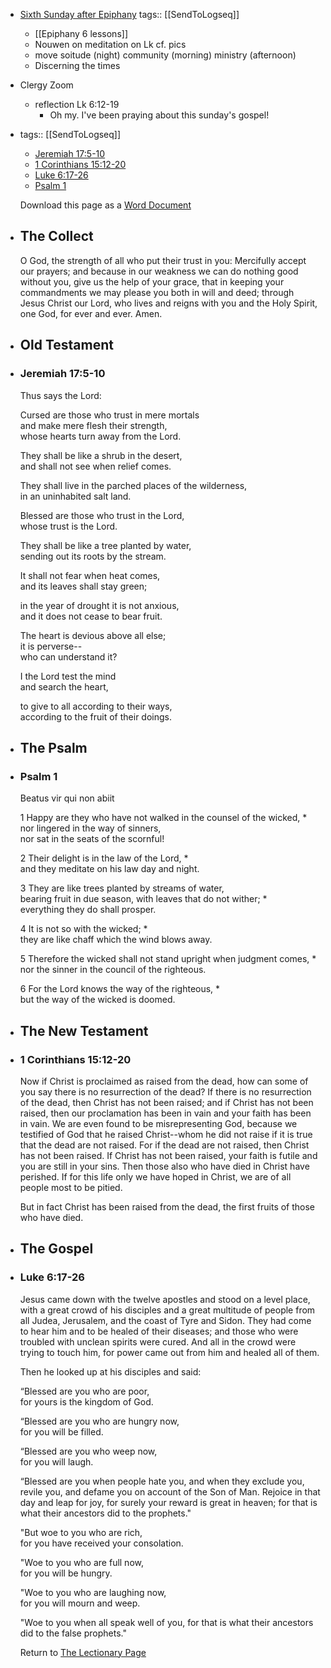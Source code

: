 - [Sixth Sunday after Epiphany](https://www.lectionarypage.net/YearC_RCL/Epiphany/CEpi6_RCL.html)
  tags:: [[SendToLogseq]]
	- [[Epiphany 6 lessons]]
	- Nouwen on meditation on Lk cf. pics
	- move soitude (night) community (morning) ministry (afternoon)
	- Discerning the times
- Clergy Zoom
	- reflection Lk 6:12-19
		- Oh my. I've been praying about this sunday's gospel!
- tags:: [[SendToLogseq]]
  
  * [Jeremiah 17:5-10](https://www.lectionarypage.net/YearC_RCL/Epiphany/CEpi6_RCL.html#ot1)
  * [1 Corinthians 15:12-20](https://www.lectionarypage.net/YearC_RCL/Epiphany/CEpi6_RCL.html#nt1)
  * [Luke 6:17-26](https://www.lectionarypage.net/YearC_RCL/Epiphany/CEpi6_RCL.html#gsp1)
  * [Psalm 1](https://www.lectionarypage.net/YearC_RCL/Epiphany/CEpi6_RCL.html#ps1)
  
  Download this page as a [Word Document](https://www.lectionarypage.net/YearC_RCL/Epiphany/CEpi6_RCL.docx)
- ## The Collect
  
  O God, the strength of all who put their trust in you: Mercifully accept our prayers; and because in our weakness we can do nothing good without you, give us the help of your grace, that in keeping your commandments we may please you both in will and deed; through Jesus Christ our Lord, who lives and reigns with you and the Holy Spirit, one God, for ever and ever. Amen.
- ## Old Testament
- ### Jeremiah 17:5-10
  
  Thus says the Lord:
  
  Cursed are those who trust in mere mortals\
  and make mere flesh their strength,\
  whose hearts turn away from the Lord.
  
  They shall be like a shrub in the desert,\
  and shall not see when relief comes.
  
  They shall live in the parched places of the wilderness,\
  in an uninhabited salt land.
  
  Blessed are those who trust in the Lord,\
  whose trust is the Lord.
  
  They shall be like a tree planted by water,\
  sending out its roots by the stream.
  
  It shall not fear when heat comes,\
  and its leaves shall stay green;
  
  in the year of drought it is not anxious,\
  and it does not cease to bear fruit.
  
  The heart is devious above all else;\
  it is perverse--\
  who can understand it?
  
  I the Lord test the mind\
  and search the heart,
  
  to give to all according to their ways,\
  according to the fruit of their doings.
- ## The Psalm
- ### Psalm 1
  
  Beatus vir qui non abiit
  
  1 Happy are they who have not walked in the counsel of the wicked, \*\
  nor lingered in the way of sinners,\
  nor sat in the seats of the scornful!
  
  2 Their delight is in the law of the Lord, \*\
  and they meditate on his law day and night.
  
  3 They are like trees planted by streams of water,\
  bearing fruit in due season, with leaves that do not wither; \*\
  everything they do shall prosper.
  
  4 It is not so with the wicked; \*\
  they are like chaff which the wind blows away.
  
  5 Therefore the wicked shall not stand upright when judgment comes, \*\
  nor the sinner in the council of the righteous.
  
  6 For the Lord knows the way of the righteous, \*\
  but the way of the wicked is doomed.
- ## The New Testament
- ### 1 Corinthians 15:12-20
  
  Now if Christ is proclaimed as raised from the dead, how can some of you say there is no resurrection of the dead? If there is no resurrection of the dead, then Christ has not been raised; and if Christ has not been raised, then our proclamation has been in vain and your faith has been in vain. We are even found to be misrepresenting God, because we testified of God that he raised Christ--whom he did not raise if it is true that the dead are not raised. For if the dead are not raised, then Christ has not been raised. If Christ has not been raised, your faith is futile and you are still in your sins. Then those also who have died in Christ have perished. If for this life only we have hoped in Christ, we are of all people most to be pitied.
  
  But in fact Christ has been raised from the dead, the first fruits of those who have died.
- ## The Gospel
- ### Luke 6:17-26
  
  Jesus came down with the twelve apostles and stood on a level place, with a great crowd of his disciples and a great multitude of people from all Judea, Jerusalem, and the coast of Tyre and Sidon. They had come to hear him and to be healed of their diseases; and those who were troubled with unclean spirits were cured. And all in the crowd were trying to touch him, for power came out from him and healed all of them.
  
  Then he looked up at his disciples and said:
  
  “Blessed are you who are poor,\
  for yours is the kingdom of God.
  
  “Blessed are you who are hungry now,\
  for you will be filled.
  
  “Blessed are you who weep now,\
  for you will laugh.
  
  “Blessed are you when people hate you, and when they exclude you, revile you, and defame you on account of the Son of Man. Rejoice in that day and leap for joy, for surely your reward is great in heaven; for that is what their ancestors did to the prophets."
  
  "But woe to you who are rich,\
  for you have received your consolation.
  
  "Woe to you who are full now,\
  for you will be hungry.
  
  "Woe to you who are laughing now,\
  for you will mourn and weep.
  
  "Woe to you when all speak well of you, for that is what their ancestors did to the false prophets."
  
  Return to [The Lectionary Page](http://lectionarypage.net/)